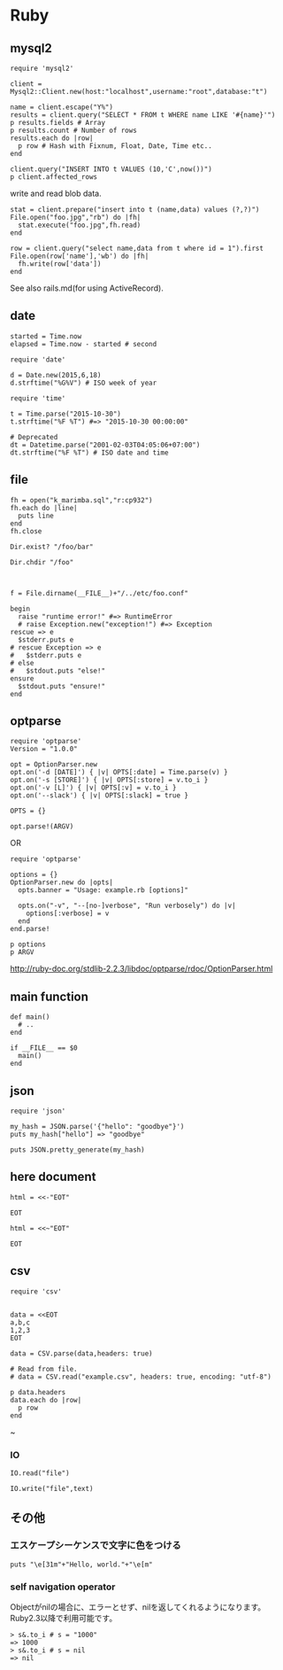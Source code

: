 # Ruby

## mysql2
```
require 'mysql2'

client = Mysql2::Client.new(host:"localhost",username:"root",database:"t")

name = client.escape("Y%")
results = client.query("SELECT * FROM t WHERE name LIKE '#{name}'")
p results.fields # Array
p results.count # Number of rows
results.each do |row|
  p row # Hash with Fixnum, Float, Date, Time etc..
end

client.query("INSERT INTO t VALUES (10,'C',now())")
p client.affected_rows
```

write and read blob data.
```
stat = client.prepare("insert into t (name,data) values (?,?)")
File.open("foo.jpg","rb") do |fh|
  stat.execute("foo.jpg",fh.read)
end

row = client.query("select name,data from t where id = 1").first
File.open(row['name'],'wb') do |fh|
  fh.write(row['data'])
end
```

See also rails.md(for using ActiveRecord).


## date
```
started = Time.now
elapsed = Time.now - started # second

require 'date'

d = Date.new(2015,6,18)
d.strftime("%G%V") # ISO week of year

require 'time'

t = Time.parse("2015-10-30")
t.strftime("%F %T") #=> "2015-10-30 00:00:00"

# Deprecated
dt = Datetime.parse("2001-02-03T04:05:06+07:00")
dt.strftime("%F %T") # ISO date and time
```

## file
```
fh = open("k_marimba.sql","r:cp932")
fh.each do |line|
  puts line
end
fh.close

Dir.exist? "/foo/bar"

Dir.chdir "/foo"



f = File.dirname(__FILE__)+"/../etc/foo.conf"
```

```
begin
  raise "runtime error!" #=> RuntimeError
  # raise Exception.new("exception!") #=> Exception
rescue => e
  $stderr.puts e 
# rescue Exception => e
#   $stderr.puts e
# else
#   $stdout.puts "else!"
ensure
  $stdout.puts "ensure!"
end
```

## optparse
```
require 'optparse'
Version = "1.0.0"

opt = OptionParser.new
opt.on('-d [DATE]') { |v| OPTS[:date] = Time.parse(v) }
opt.on('-s [STORE]') { |v| OPTS[:store] = v.to_i }
opt.on('-v [L]') { |v| OPTS[:v] = v.to_i }
opt.on('--slack') { |v| OPTS[:slack] = true }

OPTS = {}

opt.parse!(ARGV)
```

OR

```
require 'optparse'

options = {}
OptionParser.new do |opts|
  opts.banner = "Usage: example.rb [options]"

  opts.on("-v", "--[no-]verbose", "Run verbosely") do |v|
    options[:verbose] = v
  end
end.parse!

p options
p ARGV
```

http://ruby-doc.org/stdlib-2.2.3/libdoc/optparse/rdoc/OptionParser.html

## main function
```
def main()
  # ..
end

if __FILE__ == $0
  main()
end
```

## json
```
require 'json'

my_hash = JSON.parse('{"hello": "goodbye"}')
puts my_hash["hello"] => "goodbye"
```

```
puts JSON.pretty_generate(my_hash)
```

## here document
```
html = <<-"EOT"

EOT
```

```
html = <<~"EOT"

EOT
```

## csv

```
require 'csv'


data = <<EOT
a,b,c
1,2,3
EOT

data = CSV.parse(data,headers: true)

# Read from file.
# data = CSV.read("example.csv", headers: true, encoding: "utf-8")

p data.headers
data.each do |row|
  p row
end
```
~                              

### IO
```
IO.read("file")

IO.write("file",text)
```

## その他

### エスケープシーケンスで文字に色をつける
```
puts "\e[31m"+"Hello, world."+"\e[m"
```

### self navigation operator
Objectがnilの場合に、エラーとせず、nilを返してくれるようになります。Ruby2.3以降で利用可能です。
```
> s&.to_i # s = "1000"
=> 1000
> s&.to_i # s = nil
=> nil
```
